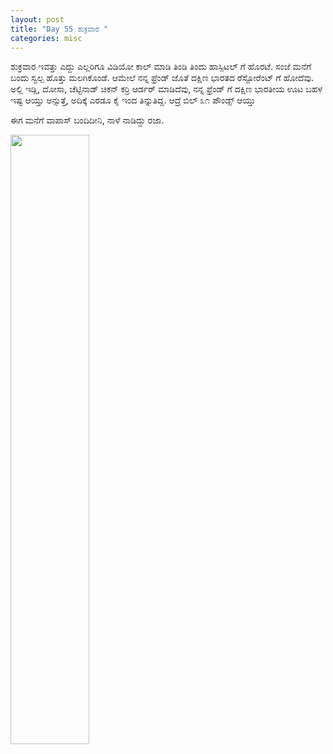 ```yaml
---
layout: post
title: "Day 55 ಶುಕ್ರವಾರ "
categories: misc
---
```

ಶುಕ್ರವಾರ
ಇವತ್ತು ಎದ್ದು ಎಲ್ಲರಿಗೂ ವಿಡಿಯೋ ಕಾಲ್ ಮಾಡಿ ತಿಂಡಿ ತಿಂದು ಹಾಸ್ಪಿಟಲ್ ಗೆ ಹೊರಟೆ. ಸಂಜೆ ಮನೆಗೆ ಬಂದು ಸ್ವಲ್ಪ ಹೊತ್ತು ಮಲಗಿಕೊಂಡೆ. ಆಮೇಲೆ ನನ್ನ ಫ್ರೆಂಡ್ ಜೊತೆ ದಕ್ಷಿಣ ಭಾರತದ ರೆಸ್ಟೋರೆಂಟ್ ಗೆ ಹೋದೆವು.
ಅಲ್ಲಿ ಇಡ್ಲಿ, ದೋಸಾ, ಚೆಟ್ಟಿನಾಡ್ ಚಿಕನ್ ಕರ್ರಿ ಆರ್ಡರ್ ಮಾಡಿದೆವು, ನನ್ನ ಫ್ರೆಂಡ್ ಗೆ ದಕ್ಷಿಣ ಭಾರತೀಯ ಊಟ ಬಹಳ ಇಷ್ಟ ಆಯ್ತು ಅನ್ಸುತ್ತೆ, ಅದಿಕ್ಕೆ ಎರಡೂ ಕೈ ಇಂದ ತಿನ್ನುತಿದ್ದ.
ಆದ್ರೆ ಬಿಲ್ ೩೧ ಪೌಂಡ್ಸ್ ಆಯ್ತು 

ಈಗ ಮನೆಗೆ ವಾಪಾಸ್ ಬಂದಿದೀನಿ, ನಾಳೆ ನಾಡಿದ್ದು ರಜಾ.



<img src="https://raw.githubusercontent.com/myfellowship/myfellowship/master/assets/51.jpg" width="50%">
